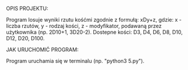 OPIS PROJEKTU:

Program losuje wyniki rzutu kośćmi zgodnie z formułą: xDy+z, gdzie: x - liczba rzutów, y - rodzaj kości, z - modyfikator,
podawaną przez użytkownika (np. 2D10+1, 3D20-2).
Dostepne kości: D3, D4, D6, D8, D10, D12, D20, D100.

JAK URUCHOMIĆ PROGRAM:

Program uruchamia się w terminalu (np. "python3 5.py").


